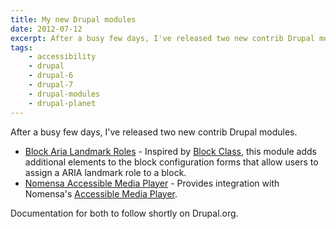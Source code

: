 ```yaml
---
title: My new Drupal modules
date: 2012-07-12
excerpt: After a busy few days, I've released two new contrib Drupal modules.
tags:
    - accessibility
    - drupal
    - drupal-6
    - drupal-7
    - drupal-modules
    - drupal-planet
---
```


After a busy few days, I've released two new contrib Drupal modules.

- [Block Aria Landmark Roles](http://drupal.org/project/block_aria_landmark_roles) -
  Inspired by [Block Class](http://drupal.org/project/block_class), this module
  adds additional elements to the block configuration forms that allow users to
  assign a ARIA landmark role to a block.
- [Nomensa Accessible Media Player](http://drupal.org/project/nomensa_amp) -
  Provides integration with Nomensa's
  [Accessible Media Player](https://github.com/nomensa/Accessible-Media-Player).

Documentation for both to follow shortly on Drupal.org.

